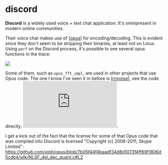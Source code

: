 # discord

**Discord** is a widely used voice + text chat application.  It's omnipresent in modern online communities.

Their voice chat makes use of [[opus]] for encoding/decoding.  This is evident since they don't seem to be stripping their binaries, at least not on Linux.  Using `perf` on the Discord process, it's possible to see several opus functions in the trace:

![](https://i.ameo.link/97f.png)

Some of them, such as `opus_fft_impl`, are used in other projects that use Opus code.  The one I know I've seen it in before is [[rnnoise]], see the code directly: ![](https://github.com/xiph/rnnoise/blob/1cbdbcf1283499bbb2230a6b0f126eb9b236defd/src/kiss_fft.c#L518).

I get a kick out of the fact that the license for some of that Opus code that was compiled into Discord is licensed "Copyright (c) 2006-2011, Skype Limited": <https://github.com/xiph/opus/blob/7b05f44f4baadf34d8d1073f4ff69f1806d5cdb4/silk/NLSF_del_dec_quant.c#L2>

[//begin]: # "Autogenerated link references for markdown compatibility"
[opus]: opus "opus"
[rnnoise]: rnnoise "rnnoise"
[//end]: # "Autogenerated link references"
